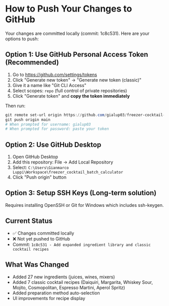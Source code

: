 # How to Push Your Changes to GitHub

Your changes are committed locally (commit: 1c8c531). Here are your options to push:

## Option 1: Use GitHub Personal Access Token (Recommended)

1. Go to https://github.com/settings/tokens
2. Click "Generate new token" → "Generate new token (classic)"
3. Give it a name like "Git CLI Access"
4. Select scopes: `repo` (full control of private repositories)
5. Click "Generate token" and **copy the token immediately**

Then run:
```powershell
git remote set-url origin https://github.com/gialup03/freezer-cocktail-batch-calculator.git
git push origin main
# When prompted for username: gialup03
# When prompted for password: paste your token
```

## Option 2: Use GitHub Desktop

1. Open GitHub Desktop
2. Add this repository: File → Add Local Repository
3. Select: `C:\Users\Gianmarco Luppi\Workspace\freezer_cocktail_batch_calculator`
4. Click "Push origin" button

## Option 3: Setup SSH Keys (Long-term solution)

Requires installing OpenSSH or Git for Windows which includes ssh-keygen.

## Current Status

- ✅ Changes committed locally
- ❌ Not yet pushed to GitHub
- Commit: `1c8c531 - Add expanded ingredient library and classic cocktail recipes`

## What Was Changed

- Added 27 new ingredients (juices, wines, mixers)
- Added 7 classic cocktail recipes (Daiquiri, Margarita, Whiskey Sour, Mojito, Cosmopolitan, Espresso Martini, Aperol Spritz)
- Added preparation method auto-selection
- UI improvements for recipe display
